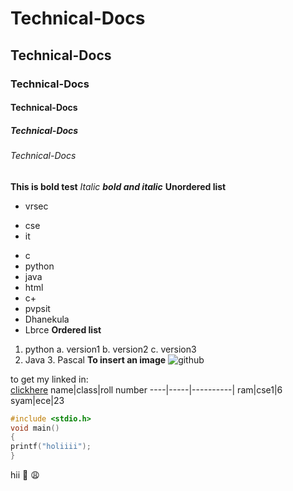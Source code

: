 
# Technical-Docs 
## Technical-Docs 
### Technical-Docs
#### Technical-Docs
##### Technical-Docs
###### Technical-Docs 
**This is bold test**
*Italic* 
***bold and italic***
**Unordered list**
- vrsec   
* cse  
* it 
- c
- python
- java
- html 
- c+
- pvpsit
- Dhanekula
- Lbrce 
**Ordered list** 
1. python
a. version1
b. version2
c. version3 
2. Java 3. Pascal 
**To insert an image**
![github](https://github.blog/wp-content/uploads/2019/05/mona-heart-featured.png?fit=2400%2C1260)

to get my linked in:  
[clickhere](https://www.linkedin.com/in/kancherla-sai-haritha-ba2139205/)
name|class|roll number
----|-----|----------|
ram|cse1|6
syam|ece|23


```c
#include <stdio.h>
void main()
{
printf("holiiii");
}
```
hii
:two_women_holding_hands:
:weary:
